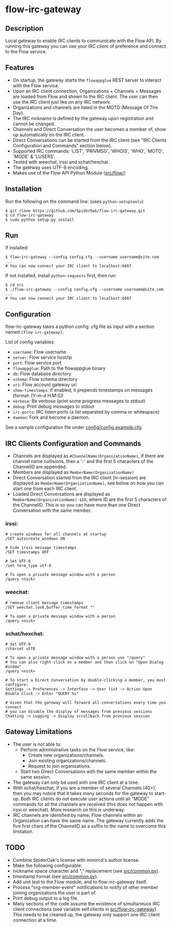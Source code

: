 # flow-irc-gateway

## Description

Local gateway to enable IRC clients to communicate with the Flow API.
By running this gateway you can use your IRC client of preference and connect to the Flow service.

## Features

- On startup, the gateway starts the `flowappglue` REST server to interact with the Flow service.
- Upon an IRC client connection, Organizations + Channels + Messages are loaded from Flow and shown to the IRC client.
The user can then use the IRC client just like on any IRC network.
- Organizations and channels are listed in the MOTD (Message Of The Day).
- The IRC nickname is defined by the gateway upon registration and cannot be changed.
- Channels and Direct Conversation the user becomes a member of, show up automatically on the IRC client.
- Direct Conversations can be started from the IRC client (see "IRC Clients Configuration and Commands" section below).
- Supported IRC commands: 'LIST', 'PRIVMSG', 'WHOIS', 'WHO', 'MOTD', 'MODE' & 'LUSERS'.
- Tested with weechat, irssi and xchat/hexchat.
- The gateway uses UTF-8 encoding.
- Makes use of the Flow API Python Module ([src/flow/](src/flow/))

## Installation

Run the following on the command line: (uses `python-setuptools`)
```
$ git clone https://github.com/SpiderOak/flow-irc-gateway.git
$ cd flow-irc-gateway
$ sudo python setup.py install
```

## Run

If installed:
```
$ flow-irc-gateway --config config.cfg --username username@site.com
...
# You can now connect your IRC client to localhost:6667
```
If not installed, install `python-requests` first, then run:
```
$ cd src
$ ./flow-irc-gateway --config config.cfg --username username@site.com
...
# You can now connect your IRC client to localhost:6667
```

## Configuration

flow-irc-gateway takes a python config .cfg file as input with a section named `[flow-irc-gateway]`.

List of config variables:
- `username`: Flow username
- `server`: Flow service host/ip
- `port`: Flow service port
- `flowappglue`: Path to the flowappglue binary
- `db`: Flow database directory
- `schema`: Flow schema directory
- `uri`: Flow account gateway uri
- `show-timestamps`: If enabled, it prepends timestamps on messages (format: [Y-m-d H:M:S])
- `verbose`: Be verbose (print some progress messages to stdout)
- `debug`: Print debug messages to stdout
- `irc-ports`: IRC listen ports (a list separated by comma or whitespace)
- `daemon`: Fork and become a daemon.

See a sample configuration file under [config/config.example.cfg](config/config.example.cfg).

## IRC Clients Configuration and Commands

- Channels are displayed as `#ChannelName(OrganizationName)`, if there are channel name collisions, then a '-' and the first 5 characters of the ChannelID are appended.
- Members are displayed as `MemberName(OrganizationName)`
- Direct Conversation started from the IRC client (in-session) are displayed as `MemberName(OrganizationName)`, see below on how you can start one from each IRC client.
- Loaded Direct Conversations are displayed as `MemberName(OrganizationName)-$ID`, where ID are the first 5 characters of the ChannelID. This is so you can have more than one Direct Conversation with the same member.

### irssi:
```
# create windows for all channels at startup
/SET autocreate_windows ON

# hide irssi message timestamps
/SET timestamps OFF

# Set UTF-8
/set term_type utf-8

# To open a private message window with a person
/query <nick>
```

### weechat:
```
# remove client message timestamps
/SET weechat.look.buffer_time_format ""

# To open a private message window with a person
/query <nick>
```

### xchat/hexchat:
```
# Set UTF-8
/charset utf8

# To open a private message window with a person use "/query"
# You can also right-click on a member and then click on "Open Dialog Window"
/query <nick>

# To start a Direct Conversation by double-clicking a member, you must configure: 
Settings -> Preferences -> Interface -> User list -> Action Upon Double Click -> Enter "QUERY %s"

# Given that the gateway will forward all conversations every time you connect
# you can disable the display of messages from previous sessions
Chatting -> Logging -> Display scrollback from previous session
```

## Gateway Limitations

- The user is not able to:
  - Perform administrative tasks on the Flow service, like:
    - Create new organizations/channels.
    - Join existing organizations/channels.
    - Request to join organizations.
  - Start two Direct Conversations with the same member within the same session.
- The gateway can only be used with one IRC client at a time.
- With xchat/hexchat, if you are a member of several Channels (40+), then you may notice that it takes many seconds 
for the gateway to start-up. Both IRC clients do not execute user actions until all "MODE" commands for all the channels are received (this does not happen with irssi or weechat).
More research on this is underway.
- IRC channels are identified by name, Flow channels within an Organization can have the same name. 
The gateway currently adds the five first chars of the ChannelID as a suffix to the name to overcome this limitation.

## TODO

- Combine SpiderOak's license with miniircd's author license.
- Make the following configurable:
 - nickname space character and "," replacement (see [src/common.py](src/common.py)).
 - timestamp format (see [src/common.py](src/common.py)).
- Add unit test to the Flow module, and to flow-irc-gateway itself.
- Process "org-member-event" notifications to notify of other member joining organizations the user is part of.
- Print debug output to a log file.
- Many sections of the code assume the existence of simultaneuos IRC client connections (see variable self.clients in [src/flow-irc-gateway](src/flow-irc-gateway)). This needs to be cleaned up, the gateway only support one IRC client connection at a time.

